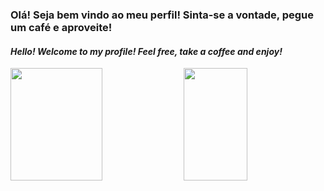 ### Olá! Seja bem vindo ao meu perfil! Sinta-se a vontade, pegue um café e aproveite!
#### _Hello! Welcome to my profile! Feel free, take a coffee and enjoy!_

<div>
  <a href="https://github.com/marcosscampos" style="display: flex; flex-direction: row; justify-content: space-between">
    <img height="180em" 
         src="https://github-readme-stats.vercel.app/api?username=marcosscampos&show_icons=true&theme=tokyonight&include_all_commits=true&count_private=true"
         style="width: 54%">
    <img height="180em" 
         src="https://github-readme-stats.vercel.app/api/top-langs/?username=marcosscampos&layout=compact&theme=tokyonight&include_all_commits=true&count_private=true"
         style="width: 45%">
  </a>
</div>

<!--
**marcosscampos/marcosscampos** is a ✨ _special_ ✨ repository because its `README.md` (this file) appears on your GitHub profile.

Here are some ideas to get you started:

- 🔭 I’m currently working on ...
- 🌱 I’m currently learning ...
- 👯 I’m looking to collaborate on ...
- 🤔 I’m looking for help with ...
- 💬 Ask me about ...
- 📫 How to reach me: ...
- 😄 Pronouns: ...
- ⚡ Fun fact: ...
-->
